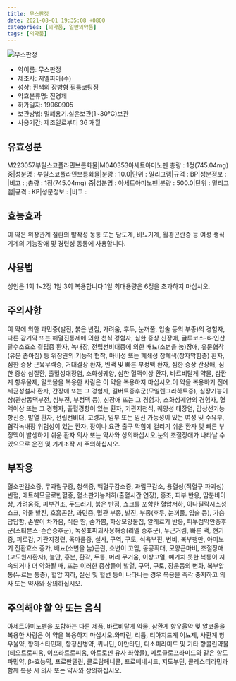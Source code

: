 ```yaml
---
title: 무스판정
date: 2021-08-01 19:35:08 +0800
categories: [의약품, 일반의약품]
tags: [의약품]
---
```

![무스판정](https://nedrug.mfds.go.kr/pbp/cmn/itemImageDownload/152941971828400033)

- 약이름: 무스판정
- 제조사: 지엘파마(주)
- 성상: 흰색의 장방형 필름코팅정
- 약효분류명: 진경제
- 허가일자: 19960905
- 보관방법: 밀폐용기.실온보관(1~30℃)보관
- 사용기간: 제조일로부터 36 개월
## 유효성분
M223057부틸스코폴라민브롬화물|M040353아세트아미노펜
총량 : 1정(745.04mg) 중|성분명 : 부틸스코폴라민브롬화물|분량 : 10.0|단위 : 밀리그램|규격 : BP|성분정보 : |비고 : ;총량 : 1정(745.04mg) 중|성분명 : 아세트아미노펜|분량 : 500.0|단위 : 밀리그램|규격 : KP|성분정보 : |비고 :
## 효능효과
이 약은 위장관계 질환의 발작성 동통 또는 담도계, 비뇨기계, 월경곤란증 등 여성 생식기계의 기능장애 및 경련성 동통에 사용합니다.
## 사용법
성인은 1회 1~2정 1일 3회 복용합니다.1일 최대용량은 6정을 초과하지 마십시오.
## 주의사항
이 약에 의한 과민증(발진, 붉은 반점, 가려움, 후두, 눈꺼풀, 입술 등의 부종)의 경험자, 다른 감기약 또는 해열진통제에 의한 천식 경험자, 심한 증상 신장애, 글루코스-6-인산탈수소효소 결핍증 환자, 녹내장, 전립선비대증에 의한 배뇨(소변을 눔)장애, 유문협착(유문 좁아짐) 등 위장관의 기능적 협착, 마비성 또는 폐쇄성 장폐색(창자막힘증) 환자, 심한 증상 근육무력증, 거대결장 환자, 빈맥 및 빠른 부정맥 환자, 심한 증상 간장애, 심한 증상 심질환, 출혈성대장염, 소화성궤양, 심한 혈액이상 환자, 바르비탈계 약물, 삼환계 항우울제, 알코올을 복용한 사람은 이 약을 복용하지 마십시오.이 약을 복용하기 전에 세균성설사 환자, 간장애 또는 그 경험자, 길버트증후군(모일렌그라하트증), 심장기능이상(관상동맥부전, 심부전, 부정맥 등), 신장애 또는 그 경험자, 소화성궤양의 경험자, 혈액이상 또는 그 경험자, 출혈경향이 있는 환자, 기관지천식, 궤양성 대장염, 갑상선기능항진증, 발열 환자, 전립선비대, 고령자, 임부 또는 임신 가능성이 있는 여성 및 수유부, 협각녹내장 위험성이 있는 환자, 장이나 요관 출구 막힘에 걸리기 쉬운 환자 및 빠른 부정맥이 발생하기 쉬운 환자 의사 또는 약사와 상의하십시오.눈의 조절장애가 나타날 수 있으므로 운전 및 기계조작 시 주의하십시오.
## 부작용
혈소판감소증, 무과립구증, 청색증, 백혈구감소증, 과립구감소, 용혈성(적혈구 파괴성)빈혈, 메트헤모글로빈혈증, 혈소판기능저하(출혈시간 연장), 홍조, 피부 반응, 땀분비이상, 가려움증, 피부건조, 두드러기, 붉은 반점, 쇼크를 포함한 혈압저하, 아나필락시스성 쇼크, 약물 발진, 호흡곤란, 과민증, 혈관 부종, 발진, 부종(후두, 눈꺼풀, 입술 등), 가슴답답함, 손발이 차가움, 식은 땀, 숨가쁨, 화상모양물집, 알레르기 반응, 피부점막안증후군(스티븐스-존슨증후군), 독성표피괴사용해증(리엘 증후군), 두근거림, 빠른 맥, 현기증, 피로감, 기관지경련, 목마름증, 설사, 구역, 구토, 식욕부진, 변비, 복부팽만, 아미노기 전환효소 증가, 배뇨(소변을 눔)곤란, 소변이 고임, 동공확대, 모양근마비, 조절장애(고도원시환자), 불안, 흥분, 환각, 두통, 머리 무거움, 이상고열, 예기치 못한 복통이 지속되거나 더 악화될 때, 또는 이러한 증상들이 발열, 구역, 구토, 장운동의 변화, 복부압통(누르는 통증), 혈압 저하, 실신 및 혈변 등이 나타나는 경우 복용을 즉각 중지하고 의사 또는 약사와 상의하십시오.
## 주의해야 할 약 또는 음식
아세트아미노펜을 포함하는 다른 제품, 바르비탈계 약물, 삼환계 항우울약 및 알코올을 복용한 사람은 이 약을 복용하지 마십시오.와파린, 리튬, 티아지드계 이뇨제, 사환계 항우울약, 항히스타민제, 항정신병약, 퀴니딘, 아만타딘, 디소피라미드 및 기타 항콜린약물(티오트로피움, 이프라트로피움, 아트로핀 유사 화합물), 메토클로프라미드와 같은 항도파민약, β-효능약, 프로판텔린, 클로람페니콜, 프로베네시드, 지도부딘, 콜레스티라민과 함께 복용 시 의사 또는 약사와 상의하십시오.
